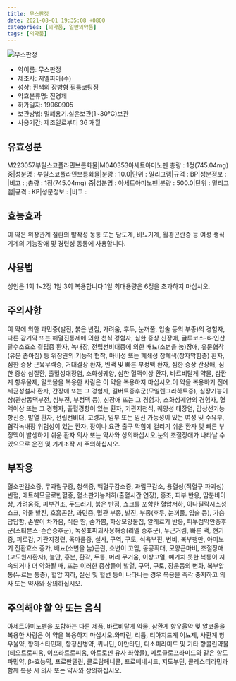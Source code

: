 ```yaml
---
title: 무스판정
date: 2021-08-01 19:35:08 +0800
categories: [의약품, 일반의약품]
tags: [의약품]
---
```

![무스판정](https://nedrug.mfds.go.kr/pbp/cmn/itemImageDownload/152941971828400033)

- 약이름: 무스판정
- 제조사: 지엘파마(주)
- 성상: 흰색의 장방형 필름코팅정
- 약효분류명: 진경제
- 허가일자: 19960905
- 보관방법: 밀폐용기.실온보관(1~30℃)보관
- 사용기간: 제조일로부터 36 개월
## 유효성분
M223057부틸스코폴라민브롬화물|M040353아세트아미노펜
총량 : 1정(745.04mg) 중|성분명 : 부틸스코폴라민브롬화물|분량 : 10.0|단위 : 밀리그램|규격 : BP|성분정보 : |비고 : ;총량 : 1정(745.04mg) 중|성분명 : 아세트아미노펜|분량 : 500.0|단위 : 밀리그램|규격 : KP|성분정보 : |비고 :
## 효능효과
이 약은 위장관계 질환의 발작성 동통 또는 담도계, 비뇨기계, 월경곤란증 등 여성 생식기계의 기능장애 및 경련성 동통에 사용합니다.
## 사용법
성인은 1회 1~2정 1일 3회 복용합니다.1일 최대용량은 6정을 초과하지 마십시오.
## 주의사항
이 약에 의한 과민증(발진, 붉은 반점, 가려움, 후두, 눈꺼풀, 입술 등의 부종)의 경험자, 다른 감기약 또는 해열진통제에 의한 천식 경험자, 심한 증상 신장애, 글루코스-6-인산탈수소효소 결핍증 환자, 녹내장, 전립선비대증에 의한 배뇨(소변을 눔)장애, 유문협착(유문 좁아짐) 등 위장관의 기능적 협착, 마비성 또는 폐쇄성 장폐색(창자막힘증) 환자, 심한 증상 근육무력증, 거대결장 환자, 빈맥 및 빠른 부정맥 환자, 심한 증상 간장애, 심한 증상 심질환, 출혈성대장염, 소화성궤양, 심한 혈액이상 환자, 바르비탈계 약물, 삼환계 항우울제, 알코올을 복용한 사람은 이 약을 복용하지 마십시오.이 약을 복용하기 전에 세균성설사 환자, 간장애 또는 그 경험자, 길버트증후군(모일렌그라하트증), 심장기능이상(관상동맥부전, 심부전, 부정맥 등), 신장애 또는 그 경험자, 소화성궤양의 경험자, 혈액이상 또는 그 경험자, 출혈경향이 있는 환자, 기관지천식, 궤양성 대장염, 갑상선기능항진증, 발열 환자, 전립선비대, 고령자, 임부 또는 임신 가능성이 있는 여성 및 수유부, 협각녹내장 위험성이 있는 환자, 장이나 요관 출구 막힘에 걸리기 쉬운 환자 및 빠른 부정맥이 발생하기 쉬운 환자 의사 또는 약사와 상의하십시오.눈의 조절장애가 나타날 수 있으므로 운전 및 기계조작 시 주의하십시오.
## 부작용
혈소판감소증, 무과립구증, 청색증, 백혈구감소증, 과립구감소, 용혈성(적혈구 파괴성)빈혈, 메트헤모글로빈혈증, 혈소판기능저하(출혈시간 연장), 홍조, 피부 반응, 땀분비이상, 가려움증, 피부건조, 두드러기, 붉은 반점, 쇼크를 포함한 혈압저하, 아나필락시스성 쇼크, 약물 발진, 호흡곤란, 과민증, 혈관 부종, 발진, 부종(후두, 눈꺼풀, 입술 등), 가슴답답함, 손발이 차가움, 식은 땀, 숨가쁨, 화상모양물집, 알레르기 반응, 피부점막안증후군(스티븐스-존슨증후군), 독성표피괴사용해증(리엘 증후군), 두근거림, 빠른 맥, 현기증, 피로감, 기관지경련, 목마름증, 설사, 구역, 구토, 식욕부진, 변비, 복부팽만, 아미노기 전환효소 증가, 배뇨(소변을 눔)곤란, 소변이 고임, 동공확대, 모양근마비, 조절장애(고도원시환자), 불안, 흥분, 환각, 두통, 머리 무거움, 이상고열, 예기치 못한 복통이 지속되거나 더 악화될 때, 또는 이러한 증상들이 발열, 구역, 구토, 장운동의 변화, 복부압통(누르는 통증), 혈압 저하, 실신 및 혈변 등이 나타나는 경우 복용을 즉각 중지하고 의사 또는 약사와 상의하십시오.
## 주의해야 할 약 또는 음식
아세트아미노펜을 포함하는 다른 제품, 바르비탈계 약물, 삼환계 항우울약 및 알코올을 복용한 사람은 이 약을 복용하지 마십시오.와파린, 리튬, 티아지드계 이뇨제, 사환계 항우울약, 항히스타민제, 항정신병약, 퀴니딘, 아만타딘, 디소피라미드 및 기타 항콜린약물(티오트로피움, 이프라트로피움, 아트로핀 유사 화합물), 메토클로프라미드와 같은 항도파민약, β-효능약, 프로판텔린, 클로람페니콜, 프로베네시드, 지도부딘, 콜레스티라민과 함께 복용 시 의사 또는 약사와 상의하십시오.
